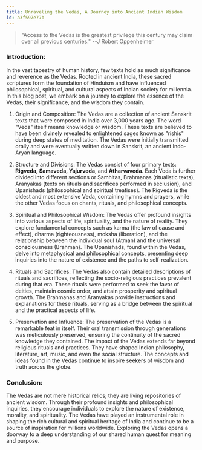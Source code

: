 ```yaml
---
title: Unraveling the Vedas, A Journey into Ancient Indian Wisdom
id: a3f597e77b
---
```


> "Access to the Vedas is the greatest privilege this century may claim over all previous centuries."
> --J Robert Oppenheimer 

### Introduction:
In the vast tapestry of human history, few texts hold as much significance and reverence as the Vedas. Rooted in ancient India, these sacred scriptures form the foundation of Hinduism and have influenced philosophical, spiritual, and cultural aspects of Indian society for millennia. In this blog post, we embark on a journey to explore the essence of the Vedas, their significance, and the wisdom they contain.

1. Origin and Composition:
The Vedas are a collection of ancient Sanskrit texts that were composed in India over 3,000 years ago. The word "Veda" itself means knowledge or wisdom. These texts are believed to have been divinely revealed to enlightened sages known as "rishis" during deep states of meditation. The Vedas were initially transmitted orally and were eventually written down in Sanskrit, an ancient Indo-Aryan language.

2. Structure and Divisions:
 The Vedas consist of four primary texts: **Rigveda, Samaveda, Yajurveda**, and **Atharvaveda**. Each Veda is further divided into different sections or Samhitas, Brahmanas (ritualistic texts), Aranyakas (texts on rituals and sacrifices performed in seclusion), and Upanishads (philosophical and spiritual treatises). The Rigveda is the oldest and most extensive Veda, containing hymns and prayers, while the other Vedas focus on chants, rituals, and philosophical concepts.

3. Spiritual and Philosophical Wisdom:
The Vedas offer profound insights into various aspects of life, spirituality, and the nature of reality. They explore fundamental concepts such as karma (the law of cause and effect), dharma (righteousness), moksha (liberation), and the relationship between the individual soul (Atman) and the universal consciousness (Brahman). The Upanishads, found within the Vedas, delve into metaphysical and philosophical concepts, presenting deep inquiries into the nature of existence and the paths to self-realization.

4. Rituals and Sacrifices:
The Vedas also contain detailed descriptions of rituals and sacrifices, reflecting the socio-religious practices prevalent during that era. These rituals were performed to seek the favor of deities, maintain cosmic order, and attain prosperity and spiritual growth. The Brahmanas and Aranyakas provide instructions and explanations for these rituals, serving as a bridge between the spiritual and the practical aspects of life.

5. Preservation and Influence:
The preservation of the Vedas is a remarkable feat in itself. Their oral transmission through generations was meticulously preserved, ensuring the continuity of the sacred knowledge they contained. The impact of the Vedas extends far beyond religious rituals and practices. They have shaped Indian philosophy, literature, art, music, and even the social structure. The concepts and ideas found in the Vedas continue to inspire seekers of wisdom and truth across the globe.

### Conclusion:
The Vedas are not mere historical relics; they are living repositories of ancient wisdom. Through their profound insights and philosophical inquiries, they encourage individuals to explore the nature of existence, morality, and spirituality. The Vedas have played an instrumental role in shaping the rich cultural and spiritual heritage of India and continue to be a source of inspiration for millions worldwide. Exploring the Vedas opens a doorway to a deep understanding of our shared human quest for meaning and purpose.
